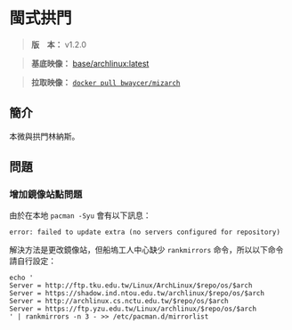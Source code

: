 閩式拱門
=======


> **版　本：** v1.2.0

> **基底映像：** [base/archlinux:latest](https://hub.docker.com/r/base/archlinux/)

> **拉取映像：** [`docker pull bwaycer/mizarch`](https://hub.docker.com/r/bwaycer/mizarch/)



## 簡介


本微與拱門林納斯。



## 問題


### 增加鏡像站點問題

由於在本地 `pacman -Syu` 會有以下訊息：

```
error: failed to update extra (no servers configured for repository)
```

解決方法是更改鏡像站，但船塢工人中心缺少 `rankmirrors` 命令，所以以下命令請自行設定：

```
echo '
Server = http://ftp.tku.edu.tw/Linux/ArchLinux/$repo/os/$arch
Server = https://shadow.ind.ntou.edu.tw/archlinux/$repo/os/$arch
Server = http://archlinux.cs.nctu.edu.tw/$repo/os/$arch
Server = https://ftp.yzu.edu.tw/Linux/archlinux/$repo/os/$arch
' | rankmirrors -n 3 - >> /etc/pacman.d/mirrorlist
```

